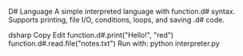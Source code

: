 D# Language
A simple interpreted language with function.d# syntax.
Supports printing, file I/O, conditions, loops, and saving .d# code.

dsharp
Copy
Edit
function.d#.print("Hello!", "red")
function.d#.read.file("notes.txt")
Run with: python interpreter.py
